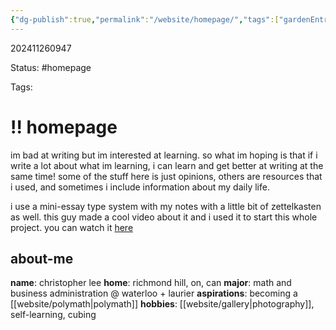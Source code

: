 ```yaml
---
{"dg-publish":true,"permalink":"/website/homepage/","tags":["gardenEntry"],"updated":"2024-11-30T09:25:16.336-05:00"}
---
```


202411260947

Status: #homepage

Tags:

# !! homepage

im bad at writing but im interested at learning. so what im hoping is that if i write a lot about what im learning, i can learn and get better at writing at the same time! some of the stuff here is just opinions, others are resources that i used, and sometimes i include information about my daily life.

i use a mini-essay type system with my notes with a little bit of zettelkasten as well. this guy made a cool video about it and i used it to start this whole project. you can watch it [here](https://www.youtube.com/watch?v=N4YjXJVzoZY)

## about-me

**name**: christopher lee
**home**: richmond hill, on, can
**major**: math and business administration @ waterloo + laurier
**aspirations**: becoming a [[website/polymath\|polymath]]
**hobbies**: [[website/gallery\|photography]], self-learning, cubing